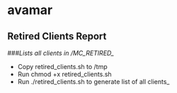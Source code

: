 # avamar
## Retired Clients Report
###*Lists all clients in /MC_RETIRED_*
- Copy retired_clients.sh to /tmp
- Run chmod +x retired_clients.sh
- Run ./retired_clients.sh to generate list of all clients_